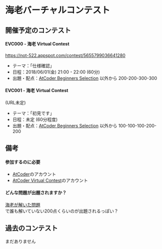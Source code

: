 # 海老バーチャルコンテスト

## 開催予定のコンテスト

#### EVC000 - 海老 Virtual Contest

https://not-522.appspot.com/contest/5655799036641280

- テーマ：「仕様確認」
- 日程：2018/06/01(金) 21:00 - 22:00 (60分)
- 出題・配点：[AtCoder Beginners Selection](https://beta.atcoder.jp/contests/abs) 以外から 200-200-300-300


#### EVC001 - 海老 Virtual Contest

(URL未定)

- テーマ：「初見です」
- 日程：未定 (60分程度)
- 出題・配点：[AtCoder Beginners Selection](https://beta.atcoder.jp/contests/abs) 以外から 100-100-100-200-200


## 備考

#### 参加するのに必要
- [AtCoder](https://atcoder.jp/?lang=ja)のアカウント
- [AtCoder Virtual Contest](https://not-522.appspot.com/)のアカウント


#### どんな問題が出題されますか？
[海老が解いた問題](https://kenkoooo.com/atcoder/?user=&rivals=ebicochineal%2Ceris_c%2Cchottodeta%2Cebimoegi&kind=category)  
で誰も解いていない200点くらいのが出題されるっぽい？  


## 過去のコンテスト
まだありません